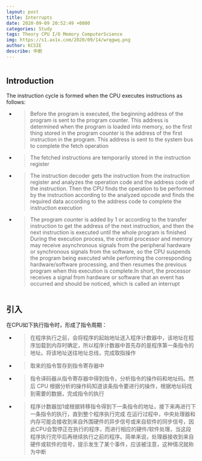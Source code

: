```yaml
---
layout: post
title: Interrupts
date: 2020-09-09 20:52:49 +0800
categories: Study
tags: Theory CPU I/O Memory ComputerScience
img: https://s1.ax1x.com/2020/09/14/wrqgwq.png
author: KCSIE
describe: 中断
---
```


<img style="display: block; margin: 0 auto;" src="https://s1.ax1x.com/2020/09/14/wrqgwq.png" alt="" />

## Introduction
The instruction cycle is formed when the CPU executes instructions as follows:
+ > Before the program is executed, the beginning address of the program is sent to the program counter. This address is determined when the program is loaded into memory, so the first thing stored in the program counter is the address of the first instruction in the program. This address is sent to the system bus to complete the fetch operation
+ > The fetched instructions are temporarily stored in the instruction register
+ > The instruction decoder gets the instruction from the instruction register and analyzes the operation code and the address code of the instruction. Then the CPU finds the operation to be performed by the instruction according to the analyzed opcode and finds the required data according to the address code to complete the instruction execution
+ > The program counter is added by 1 or according to the transfer instruction to get the address of the next instruction, and then the next instruction is executed until the whole program is finished
During the execution process, the central processor and memory may receive asynchronous signals from the peripheral hardware or synchronous signals from the software, so the CPU suspends the program being executed while performing the corresponding hardware/software processing, and then resumes the previous program when this execution is complete.In short, the processor receives a signal from hardware or software that an event has occurred and should be noticed, which is called an interrupt

<img style="display: block; margin: 0 auto;" src="https://s1.ax1x.com/2020/09/14/wrqhfU.png" alt="" />

## 引入
在CPU如下执行指令时，形成了指令周期：
+ > 在程序执行之前，会将程序的起始地址送入程序计数器中，该地址在程序加载到内存时确定，所以程序计数器中首先存的是程序第一条指令的地址。将该地址送往地址总线，完成取指操作
+ > 取来的指令暂存到指令寄存器中
+ > 指令译码器从指令寄存器中得到指令，分析指令的操作码和地址码。然后 CPU 根据分析的操作码知道该条指令要进行的操作，根据地址码找到需要的数据，完成指令的执行
+ > 程序计数器加1或根据转移指令得到下一条指令的地址，接下来再进行下一条指令的执行，直到整个程序执行完成
在运行过程中，中央处理器和内存可能会接收到来自外围硬件的异步信号或来自软件的同步信号，因此CPU会暂停正在执行的程序，而进行相应的硬件/软件处理，当这段程序执行完毕后再继续执行之前的程序。简单来说，处理器接收到来自硬件或软件的信号，提示发生了某个事件，应该被注意，这种情况就称为中断

<img style="display: block; margin: 0 auto;" src="https://s1.ax1x.com/2020/09/14/wsSC26.png" alt="" />


